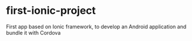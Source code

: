 # first-ionic-project
First app based on Ionic framework, to develop an Android application and bundle it with Cordova
